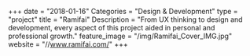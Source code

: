 +++
date = "2018-01-16"
Categories = "Design & Development"
type = "project"
title = "Ramifai"
Description = "From UX thinking to design and development, every aspect of this project aided in personal and professional growth."
feature_image = "/img/Ramifai_Cover_IMG.jpg"
website = "//www.ramifai.com/"
+++
